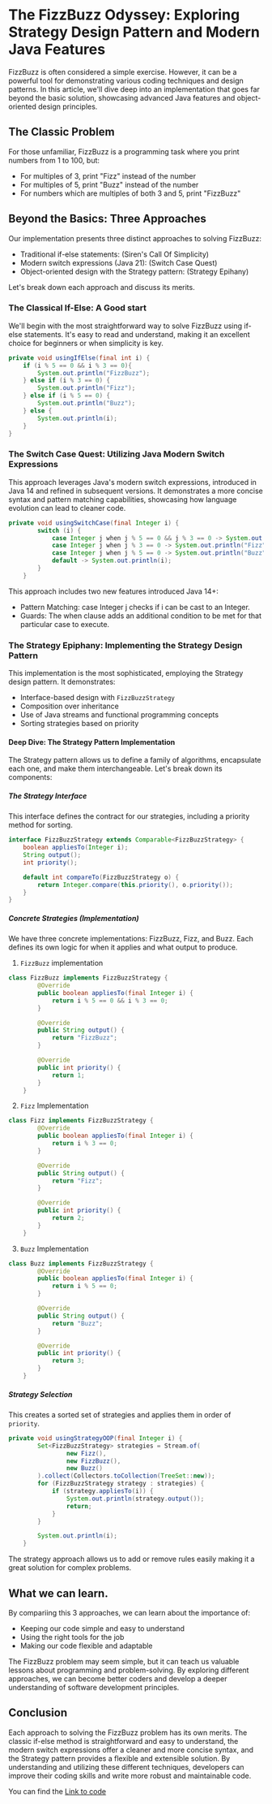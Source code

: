 # The FizzBuzz Odyssey: Exploring Strategy Design Pattern and Modern Java Features

FizzBuzz is often considered a simple exercise. However, it can be a powerful tool for demonstrating various coding techniques and design patterns. In this article, we'll dive deep into an implementation that goes far beyond the basic solution, showcasing advanced Java features and object-oriented design principles.

## The Classic Problem
For those unfamiliar, FizzBuzz is a programming task where you print numbers from 1 to 100, but:
- For multiples of 3, print "Fizz" instead of the number
- For multiples of 5, print "Buzz" instead of the number
- For numbers which are multiples of both 3 and 5, print "FizzBuzz"

## Beyond the Basics: Three Approaches

Our implementation presents three distinct approaches to solving FizzBuzz:
- Traditional if-else statements: (Siren's Call Of Simplicity)
- Modern switch expressions (Java 21): (Switch Case Quest)
- Object-oriented design with the Strategy pattern: (Strategy Epihany)

Let's break down each approach and discuss its merits.

### The Classical If-Else: A Good start
We'll begin with the most straightforward way to solve FizzBuzz using if-else statements. It's easy to read and understand, making it an excellent choice for beginners or when simplicity is key.

```java
private void usingIfElse(final int i) {
    if (i % 5 == 0 && i % 3 == 0){
        System.out.println("FizzBuzz");
    } else if (i % 3 == 0) {
        System.out.println("Fizz");
    } else if (i % 5 == 0) {
        System.out.println("Buzz");
    } else {
        System.out.println(i);
    }
}
```

### The Switch Case Quest: Utilizing Java Modern Switch Expressions

This approach leverages Java's modern switch expressions, introduced in Java 14 and refined in subsequent versions. It demonstrates a more concise syntax and pattern matching capabilities, showcasing how language evolution can lead to cleaner code.

```java
private void usingSwitchCase(final Integer i) {
        switch (i) {
            case Integer j when j % 5 == 0 && j % 3 == 0 -> System.out.println("FizzBuzz");
            case Integer j when j % 3 == 0 -> System.out.println("Fizz");
            case Integer j when j % 5 == 0 -> System.out.println("Buzz");
            default -> System.out.println(i);
        }
    }
```

This approach includes two new features introduced Java 14+:
- Pattern Matching: case Integer j checks if i can be cast to an Integer.
- Guards: The when clause adds an additional condition to be met for that particular case to execute.

### The Strategy Epiphany: Implementing the Strategy Design Pattern

This implementation is the most sophisticated, employing the Strategy design pattern. It demonstrates:

- Interface-based design with `FizzBuzzStrategy`
- Composition over inheritance
- Use of Java streams and functional programming concepts
- Sorting strategies based on priority

#### Deep Dive: The Strategy Pattern Implementation
The Strategy pattern allows us to define a family of algorithms, encapsulate each one, and make them interchangeable. Let's break down its components:

##### The Strategy Interface

This interface defines the contract for our strategies, including a priority method for sorting.

```java
interface FizzBuzzStrategy extends Comparable<FizzBuzzStrategy> {
    boolean appliesTo(Integer i);
    String output();
    int priority();

    default int compareTo(FizzBuzzStrategy o) {
        return Integer.compare(this.priority(), o.priority());
    }
}
```

##### Concrete Strategies (Implementation)

We have three concrete implementations: FizzBuzz, Fizz, and Buzz. Each defines its own logic for when it applies and what output to produce.
1. `FizzBuzz` implementation
```java
class FizzBuzz implements FizzBuzzStrategy {
        @Override
        public boolean appliesTo(final Integer i) {
            return i % 5 == 0 && i % 3 == 0;
        }

        @Override
        public String output() {
            return "FizzBuzz";
        }

        @Override
        public int priority() {
            return 1;
        }
    }
```
2. `Fizz` Implementation
```java
class Fizz implements FizzBuzzStrategy {
        @Override
        public boolean appliesTo(final Integer i) {
            return i % 3 == 0;
        }

        @Override
        public String output() {
            return "Fizz";
        }

        @Override
        public int priority() {
            return 2;
        }
    }
```
3. `Buzz` Implementation 
```java
class Buzz implements FizzBuzzStrategy {
        @Override
        public boolean appliesTo(final Integer i) {
            return i % 5 == 0;
        }

        @Override
        public String output() {
            return "Buzz";
        }

        @Override
        public int priority() {
            return 3;
        }
    }
```

##### Strategy Selection
This creates a sorted set of strategies and applies them in order of `priority`.

```java
private void usingStrategyOOP(final Integer i) {
        Set<FizzBuzzStrategy> strategies = Stream.of(
                new Fizz(),
                new FizzBuzz(),
                new Buzz()
        ).collect(Collectors.toCollection(TreeSet::new));
        for (FizzBuzzStrategy strategy : strategies) {
            if (strategy.appliesTo(i)) {
                System.out.println(strategy.output());
                return;
            }
        }

        System.out.println(i);
    }
```

The strategy approach allows us to add or remove rules easily making it a great solution for complex problems.

## What we can learn.

By compariing this 3 approaches, we can learn about the importance of:

- Keeping our code simple and easy to understand
- Using the right tools for the job
- Making our code flexible and adaptable

The FizzBuzz problem may seem simple, but it can teach us valuable lessons about programming and problem-solving. By exploring different approaches, we can become better coders and develop a deeper understanding of software development principles.

## Conclusion 

Each approach to solving the FizzBuzz problem has its own merits. The classic if-else method is straightforward and easy to understand, the modern switch expressions offer a cleaner and more concise syntax, and the Strategy pattern provides a flexible and extensible solution. By understanding and utilizing these different techniques, developers can improve their coding skills and write more robust and maintainable code.

You can find the [Link to code](https://github.com/ifeanyichukwuOtiwa-sports/the-fizz-buzz-odyssey)